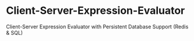 # Client-Server-Expression-Evaluator
Client-Server Expression Evaluator with Persistent Database Support (Redis &amp; SQL)
